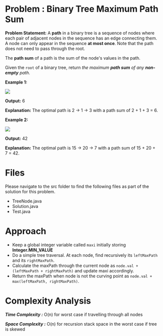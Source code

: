 # Problem : Binary Tree Maximum Path Sum
**Problem Statement:** 
A  **path**  in a binary tree is a sequence of nodes where each pair of adjacent nodes in the sequence has an edge connecting them. A node can only appear in the sequence  **at most once**. Note that the path does not need to pass through the root.

The  **path sum**  of a path is the sum of the node's values in the path.

Given the  `root`  of a binary tree, return  _the maximum  **path sum**  of any  **non-empty**  path_.

**Example 1:**

![](https://assets.leetcode.com/uploads/2020/10/13/exx1.jpg)

**Output:** 6

**Explanation:** The optimal path is 2 -> 1 -> 3 with a path sum of 2 + 1 + 3 = 6.

**Example 2:**

![](https://assets.leetcode.com/uploads/2020/10/13/exx2.jpg)

**Output:** 42

**Explanation:** The optimal path is 15 -> 20 -> 7 with a path sum of 15 + 20 + 7 = 42.


# Files
Please navigate to the src folder to find the following files as part of the solution for this problem.

 - TreeNode.java  
 - Solution.java 
 - Test.java


# Approach
-   Keep a global integer variable called  `maxi`  initially storing **Integer.MIN_VALUE**
-   Do a simple tree traversal. At each node, find recursively its  `leftMaxPath`  and its  `rightMaxPath`.
-   Calculate the maxPath through the current node as  `node.val + (leftMaxPath + rightMaxPath)`  and update maxi accordingly.
-   Return the maxPath when node is not the curving point as  `node.val + max(leftMaxPath, rightMaxPath)`.

# Complexity Analysis
***Time Complexity :***  O(n) for worst case if travelling through all nodes

***Space Complexity :*** O(n) for recursion stack space in the worst case if tree is skewed
